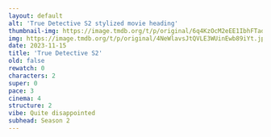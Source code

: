 ```yaml
---
layout: default
alt: 'True Detective S2 stylized movie heading'
thumbnail-img: https://image.tmdb.org/t/p/original/6q4KzOcM2eEE1IbhFTadUsQkphl.png
img: https://image.tmdb.org/t/p/original/4NeWlavsJtQVLE3WUinEwb89iYt.jpg
date: 2023-11-15
title: 'True Detective S2'
old: false
rewatch: 0
characters: 2
super: 0
pace: 3
cinema: 4
structure: 2
vibe: Quite disappointed
subhead: Season 2
---
```

